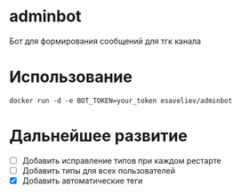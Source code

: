 # adminbot
Бот для формирования сообщений для тгк канала

# Использование

```shell
docker run -d -e BOT_TOKEN=your_token esaveliev/adminbot
```

# Дальнейшее развитие

- [ ] Добавить исправление типов при каждом рестарте
- [ ] Добавить типы для всех пользователей
- [x] Добавить автоматические теги
